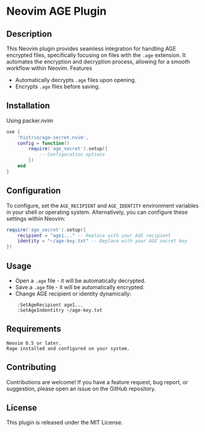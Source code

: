 # Neovim AGE Plugin

## Description

This Neovim plugin provides seamless integration for handling AGE encrypted files, specifically focusing on files with the `.age` extension. It automates the encryption and decryption process, allowing for a smooth workflow within Neovim.
Features

- Automatically decrypts `.age` files upon opening.
- Encrypts `.age` files before saving.

## Installation

Using packer.nvim

```lua
use {
    'histrio/age-secret.nvim',
    config = function()
        require('age_secret').setup({
            -- Configuration options
        })
    end
}
```


## Configuration

To configure, set the `AGE_RECIPIENT` and `AGE_IDENTITY` environment variables in your shell or operating system.
Alternatively, you can configure these settings within Neovim:

```lua
require('age_secret').setup({
    recipient = "age1..." -- Replace with your AGE recipient
    identity = "~/age-key.txt" -- Replace with your AGE secret key
})
```

## Usage

 - Open a `.age` file - it will be automatically decrypted.
 - Save a `.age` file - it will be automatically encrypted.
 - Change AGE recipient or identity dynamically:

```vim
    :SetAgeRecipient age1...
    :SetAgeIndentitry ~/age-key.txt
```

## Requirements

    Neovim 0.5 or later.
    Rage installed and configured on your system.

## Contributing

Contributions are welcome! If you have a feature request, bug report, or suggestion, please open an issue on the GitHub repository.

## License

This plugin is released under the MIT License.
